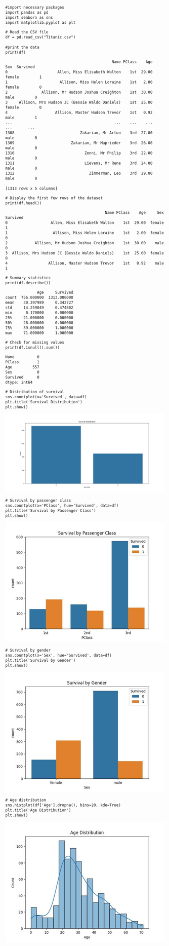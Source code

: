 ```
#import necessary packages
import pandas as pd
import seaborn as sns
import matplotlib.pyplot as plt
```

```
# Read the CSV file
df = pd.read_csv("Titanic.csv")

#print the data
print(df)
```

```
                                               Name PClass    Age     Sex  Survived
0                      Allen, Miss Elisabeth Walton    1st  29.00  female         1
1                       Allison, Miss Helen Loraine    1st   2.00  female         0
2               Allison, Mr Hudson Joshua Creighton    1st  30.00    male         0
3     Allison, Mrs Hudson JC (Bessie Waldo Daniels)    1st  25.00  female         0
4                     Allison, Master Hudson Trevor    1st   0.92    male         1
...                                             ...    ...    ...     ...       ...
1308                             Zakarian, Mr Artun    3rd  27.00    male         0
1309                         Zakarian, Mr Maprieder    3rd  26.00    male         0
1310                               Zenni, Mr Philip    3rd  22.00    male         0
1311                               Lievens, Mr Rene    3rd  24.00    male         0
1312                                 Zimmerman, Leo    3rd  29.00    male         0

[1313 rows x 5 columns]
```

```
# Display the first few rows of the dataset
print(df.head())
```
```
                                            Name PClass    Age     Sex  Survived
0                   Allen, Miss Elisabeth Walton    1st  29.00  female         1
1                    Allison, Miss Helen Loraine    1st   2.00  female         0
2            Allison, Mr Hudson Joshua Creighton    1st  30.00    male         0
3  Allison, Mrs Hudson JC (Bessie Waldo Daniels)    1st  25.00  female         0
4                  Allison, Master Hudson Trevor    1st   0.92    male         1
```

```
# Summary statistics
print(df.describe())
```
```
              Age     Survived
count  756.000000  1313.000000
mean    30.397989     0.342727
std     14.259049     0.474802
min      0.170000     0.000000
25%     21.000000     0.000000
50%     28.000000     0.000000
75%     39.000000     1.000000
max     71.000000     1.000000
```

```
# Check for missing values
print(df.isnull().sum())
```
```
Name          0
PClass        1
Age         557
Sex           0
Survived      0
dtype: int64
```

```
# Distribution of survival
sns.countplot(x='Survived', data=df)
plt.title('Survival Distribution')
plt.show()
```
![survival distribution](https://github.com/Rajkumar062003/Titanic_Dataset/blob/main/Output/1.Distribution_of_survival.jpeg)

```
# Survival by passenger class
sns.countplot(x='PClass', hue='Survived', data=df)
plt.title('Survival by Passenger Class')
plt.show()
```
![survival by passenger class](https://github.com/Rajkumar062003/Titanic_Dataset/blob/main/Output/2.Survival_by_passenger_class.jpeg)

```
# Survival by gender
sns.countplot(x='Sex', hue='Survived', data=df)
plt.title('Survival by Gender')
plt.show()
```
![Survival by gender](https://github.com/Rajkumar062003/Titanic_Dataset/blob/main/Output/3.Survival_by_gender.jpeg)

```
# Age distribution
sns.histplot(df['Age'].dropna(), bins=20, kde=True)
plt.title('Age Distribution')
plt.show()
```
![age Distribution](https://github.com/Rajkumar062003/Titanic_Dataset/blob/main/Output/4.Age_distribution.jpeg)